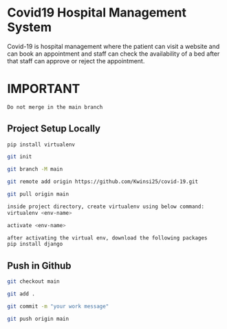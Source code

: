 # Covid19 Hospital Management System

Covid-19 is hospital management where the patient can visit a website and can book an appointment and staff can check the availability of a bed after that staff can approve or reject the appointment.  

# IMPORTANT
```bash
Do not merge in the main branch
```

## Project Setup Locally
```bash
pip install virtualenv
```
```bash
git init
```
```bash
git branch -M main
```
```bash
git remote add origin https://github.com/Kwinsi25/covid-19.git 
```
```bash
git pull origin main
```
```bash
inside project directory, create virtualenv using below command:
virtualenv <env-name>
```
```bash
activate <env-name>
```
```bash
after activating the virtual env, download the following packages
pip install django
```

## Push in Github
```bash
git checkout main
```
```bash
git add .
```
```bash
git commit -m "your work message"
```
```bash
git push origin main
```